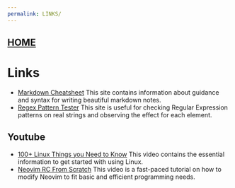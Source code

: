 ```yaml
---
permalink: LINKS/
---
```


## [HOME](../)

# Links

* [Markdown Cheatsheet](https://github.com/lifeparticle/Markdown-Cheatsheet)
  This site contains information about guidance and syntax for writing beautiful markdown notes.
* [Regex Pattern Tester](https://regexr.com/)
  This site is useful for checking Regular Expression patterns on real strings and observing the effect for each element.

## Youtube
* [100+ Linux Things you Need to Know](https://youtu.be/LKCVKw9CzFo?si=kh_yYsj057LV4vv0)
  This video contains the essential information to get started with using Linux.
* [Neovim RC From Scratch](https://youtu.be/w7i4amO_zaE?si=8SUhMyhojoPkyB2N)
  This video is a fast-paced tutorial on how to modify Neovim to fit basic and efficient programming needs.
